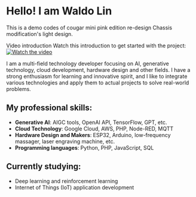 # Hello! I am Waldo Lin

This is a demo codes of cougar mini pink edition re-design Chassis modification's light design.

Video introduction
Watch this introduction to get started with the project:
[![Watch the video](./images/1.png)](https://www.youtube.com/watch?v=DbLS3EPgdyM)

I am a multi-field technology developer focusing on AI, generative technology, cloud development, hardware design and other fields. I have a strong enthusiasm for learning and innovative spirit, and I like to integrate various technologies and apply them to actual projects to solve real-world problems.

## My professional skills:
- **Generative AI**: AIGC tools, OpenAI API, TensorFlow, GPT, etc.
- **Cloud Technology**: Google Cloud, AWS, PHP, Node-RED, MQTT
- **Hardware Design and Makers**: ESP32, Arduino, low-frequency massager, laser engraving machine, etc.
- **Programming languages**: Python, PHP, JavaScript, SQL

## Currently studying:
- Deep learning and reinforcement learning
- Internet of Things (IoT) application development